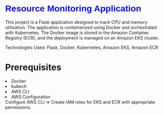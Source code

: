 <h1 style="color: blue; font-family: Arial;">Resource Monitoring Application</h1>
<p>
This project is a Flask application designed to track CPU and memory utilization. The application is containerized using Docker and orchestrated with Kubernetes. The Docker image is stored in the Amazon Container Registry (ECR), and the deployment is managed on an Amazon EKS cluster.
</p>
Technologies Used: Flask, Docker, Kubernetes, Amazon EKS, Amazon ECR 
<br>
<h1>Prerequisites</h1>
<li>Docker</li>
<li>kubectl</li>
<li>AWS CLI</li>
<li>AWS Configuration</li>
Configure AWS CLI => Create IAM roles for EKS and ECR with appropriate permissions.
